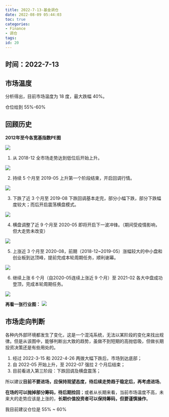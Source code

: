 ```yaml
---
title: 2022-7-13-基金调仓
date: 2022-08-09 05:44:03
toc: true
categories:
- Finance
- 调仓
tags:
id: 20
---
```


## 时间：2022-7-13

## 市场温度

分析得出，目前市场温度为 18 度，最大跌幅 40%。

仓位给到 55%-60%

## 回顾历史

<!--more-->

**2012年至今各宽基指数PE图**

![](https://img.arctee.cn/one/202207131239647.png)

1. 从 2018-12 全市场走势达到低位后开始上升。

![](https://img.arctee.cn/one/202207131241382.png)

2. 持续 5 个月至 2019-05 上升第一个阶段结束，开启回调行情。

![](https://img.arctee.cn/one/202207131242475.png)

3. 下跌了近 3 个月至 2019-08 下跌回调基本走完，部分小幅下跌，部分下跌幅度较大；而后开启震荡横盘模式。

![](https://img.arctee.cn/one/202207131243596.png)

4. 横盘调整了近 9 个月至 2020-05 即将开启下一波冲锋。（期间受疫情影响，但大走势未改变）

![](https://img.arctee.cn/one/202207131249270.png)

5. 上涨近 3 个月至 2020-08，前期（2018-12~2019-05）涨幅较大的中小盘和创业板到达顶峰，提前完成本轮周期任务，顺利谢幕。

![](https://img.arctee.cn/one/202207131256218.png)

6. 继续上涨 6 个月（自2020-05连续上涨近 9 个月）至 2021-02 各大中盘成功登顶，完成本轮周期任务。

![](https://img.arctee.cn/one/202207131244794.png)

**再看一张行业图：**
![](https://img.arctee.cn/one/202207131327849.png)


## 市场走向判断

各种内外部环境都发生了变化，这是一个混沌系统，无法以某阶段的变化来找出规律。但是从该图中，能够判断出大致的趋势，虽做不到短期的高抛低吸，但做长期投资决策还是有些用处的。

1. 经过 2022-3-15 和 2022-4-26 两拨大幅下跌后，市场到达底部；
2. 自 2022-05 开始上升，至 2022-07 强拉 2 个月后结束；
3. 目前看进入第三阶段：下跌回调及横盘震荡；

所以建议**目前不要进场，应保持观望态度，待后续走势趋于稳定后，再考虑进场**。

**在场的可以抛掉部分筹码，待后期捡回**；或者从长期来看，当前市场温度不高，未来大的走势应该是上涨的，**长期价值投资者可以保持筹码，但要谨慎操作**。

我目前建议仓位是 55% ~ 60%



